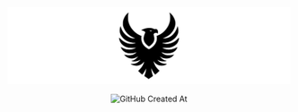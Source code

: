 ![Preview](./logo.svg)

<div align="center">
<img alt="GitHub Created At" src="https://img.shields.io/github/created-at/jub0t/Cancala?style=flat">
</div>
